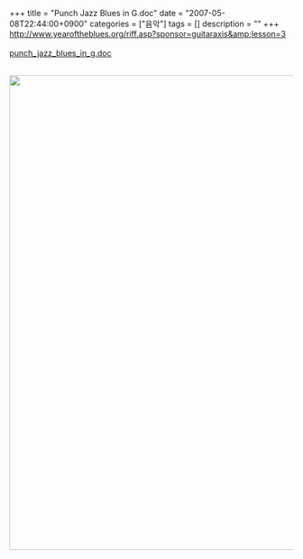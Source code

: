+++
title = "Punch Jazz Blues in G.doc"
date = "2007-05-08T22:44:00+0900"
categories = ["음악"]
tags = []
description = ""
+++
<span class="copyright_entry" style="display:block;" title="Punch Jazz Blues in G.doc@@**@@http://shed.egloos.com/1563080"></span>http://www.yearoftheblues.org/riff.asp?sponsor=guitaraxis&amp;lesson=3
<br>
<br>
<a href="http://pds4.egloos.com/pds/200705/08/82/punch_jazz_blues_in_g.doc">punch_jazz_blues_in_g.doc</a>
<br>
<br>
<div style="text-align:center">
 <img class="image_mid" border="0" onmouseover="this.style.cursor='pointer'" alt="" src="/attachment/1563080_1.png" width="547" height="841" onclick="Control.Modal.openDialog(this, event, 'http://pds5.egloos.com/pds/200705/08/82/a0003782_1005115.png', 547, 841);">
</div>
<br> 
<!--
       <rdf:RDF xmlns:rdf="http://www.w3.org/1999/02/22-rdf-syntax-ns#"
		    xmlns:dc="http://purl.org/dc/elements/1.1/"
		    xmlns:trackback="http://madskills.com/public/xml/rss/module/trackback/">
       <rdf:Description
	        rdf:about="http://shed.egloos.com/1563080"
	        dc:identifier="http://shed.egloos.com/1563080"
	        dc:title="Punch Jazz Blues in G.doc"
	        trackback:ping="http://shed.egloos.com/tb/1563080"/>
       </rdf:RDF>
       -->

<ul></ul>